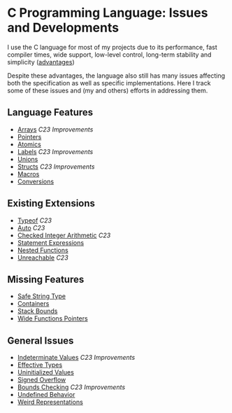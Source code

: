 # C Programming Language: Issues and Developments

I use the C language for most of my projects due to its performance,
fast compiler times, wide support, low-level control, long-term
stability and simplicity ([advantages](./good.mkd))

Despite these advantages, the language also still has many issues
affecting both the specification as well as specific implementations. 
Here I track some of these issues and (my and others) efforts in
addressing them.

## Language Features ##

* [Arrays](./arrays.mkd) *C23 Improvements*
* [Pointers](./pointers.mkd)
* [Atomics](./atomics.mkd)
* [Labels](./labels.mkd) *C23 Improvements*
* [Unions](./unions.mkd)
* [Structs](./structs.mkd) *C23 Improvements*
* [Macros](./macros.mkd)
* [Conversions](./conversions.mkd)

## Existing Extensions ##

* [Typeof](./typeof.mkd) *C23*
* [Auto](./auto.mkd) *C23*
* [Checked Integer Arithmetic](./checked.mkd) *C23*
* [Statement Expressions](./stexp.mkd)
* [Nested Functions](./nested.mkd)
* [Unreachable](./unreachable.mkd) *C23*

## Missing Features ##

* [Safe String Type](./strings.mkd)
* [Containers](./containers.mkd)
* [Stack Bounds](./stack.mkd)
* [Wide Functions Pointers](./wide.mkd)

## General Issues ##

* [Indeterminate Values](./indet.mkd) *C23 Improvements*
* [Effective Types](./tbaa.mkd)
* [Uninitialized Values](./uninit.mkd)
* [Signed Overflow](./signed.mkd)
* [Bounds Checking](./bounds.mkd) *C23 Improvements*
* [Undefined Behavior](./undef.mkd)
* [Weird Representations](./repr.mkd)

